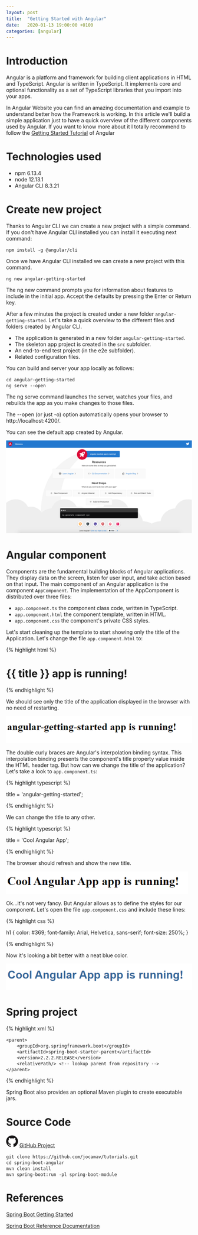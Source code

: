 ```yaml
---
layout: post
title:  "Getting Started with Angular"
date:   2020-01-13 19:00:00 +0100
categories: [angular]
---
```


# Introduction

Angular is a platform and framework for building client applications in HTML and TypeScript. Angular is written in TypeScript. 
It implements core and optional functionality as a set of TypeScript libraries that you import into your apps.

In Angular Website you can find an amazing documentation and example to understand better how the Framework is working. 
In this article we'll build a simple application just to have a quick overview of the different components used by Angular.
If you want to know more about it I totally recommend to follow the [Getting Started Tutorial](https://angular.io/tutorial) of Angular

# Technologies used

* npm 6.13.4
* node 12.13.1
* Angular CLI 8.3.21

# Create new project

Thanks to Angular CLI we can create a new project with a simple command. If you don't have Angular CLI installed you can 
install it executing next command:

```
npm install -g @angular/cli
```

Once we have Angular CLI installed we can create a new project with this command.

```
ng new angular-getting-started
```

The ng new command prompts you for information about features to include in the initial app. Accept the defaults by pressing 
the Enter or Return key.

After a few minutes the project is created under a new folder `angular-getting-started`.  Let's take a quick overview to the different 
files and folders created by Angular CLI.

* The application is generated in a new folder `angular-getting-started`.
* The skeleton app project is created in the `src` subfolder.
* An end-to-end test project (in the e2e subfolder).
* Related configuration files.

You can build and server your app locally as follows:

```
cd angular-getting-started
ng serve --open
```

The ng serve command launches the server, watches your files, and rebuilds the app as you make changes to those files.

The --open (or just -o) option automatically opens your browser to http://localhost:4200/.

You can see the default app created by Angular.

![Screenshot 01](/assets/20200113angular/screenshot01.png)


# Angular component

Components are the fundamental building blocks of Angular applications. 
They display data on the screen, listen for user input, and take action based on that input. The main component of an 
Angular application is the component `AppComponent`. The implementation of the AppComponent is distributed over three files:

* `app.component.ts` the component class code, written in TypeScript.
* `app.component.html` the component template, written in HTML.
* `app.component.css` the component's private CSS styles.

Let's start cleaning up the template to start showing only the title of the Application. Let's change the file `app.component.html`
to:

{% highlight html %}

<h1>{{ title }} app is running!</h1>

{% endhighlight %}

We should see only the title of the application displayed in the browser with no need of restarting.

![Screenshot 02](/assets/20200113angular/screenshot02.png)

The double curly braces are Angular's interpolation binding syntax. This interpolation binding presents the component's 
title property value inside the HTML header tag. But how can we change the title of the application? Let's take a look to `app.component.ts`:

{% highlight typescript %}

title = 'angular-getting-started';

{% endhighlight %}

We can change the title to any other.

{% highlight typescript %}

title = 'Cool Angular App';

{% endhighlight %}

The browser should refresh and show the new title.

![Screenshot 03](/assets/20200113angular/screenshot03.png)

Ok...it's not very fancy. But Angular allows as to define the styles for our component. Let's open the file `app.component.css`
and include these lines:

{% highlight css %}

h1 {
  color: #369;
  font-family: Arial, Helvetica, sans-serif;
  font-size: 250%;
}

{% endhighlight %}

Now it's looking a bit better with a neat blue color. 


![Screenshot 04](/assets/20200113angular/screenshot04.png)

# Spring project



{% highlight xml %}

    <parent>
        <groupId>org.springframework.boot</groupId>
        <artifactId>spring-boot-starter-parent</artifactId>
        <version>2.2.2.RELEASE</version>
        <relativePath/> <!-- lookup parent from repository -->
    </parent>

{% endhighlight %}

Spring Boot also provides an optional Maven plugin to create executable jars.


# Source Code

![Github Logo][github-logo]
[GitHub Project](https://github.com/jocamav/tutorials/tree/master/spring-boot-angular)

```
git clone https://github.com/jocamav/tutorials.git
cd spring-boot-angular
mvn clean install
mvn spring-boot:run -pl spring-boot-module
```


# References

[Spring Boot Getting Started][spring-guide]

[Spring Boot Reference Documentation][spring-boot-doc]


[spring-guide]: https://spring.io/guides/gs/spring-boot/
[spring-boot-doc]: https://docs.spring.io/spring-boot/docs/2.2.2.RELEASE/reference/html/
[github-logo]: /assets/logos/github-mark-32.png
